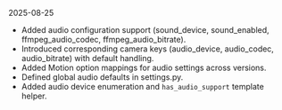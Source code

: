 <!-- version: 2025-08-25 -->

2025-08-25
- Added audio configuration support (sound_device, sound_enabled, ffmpeg_audio_codec, ffmpeg_audio_bitrate).
- Introduced corresponding camera keys (audio_device, audio_codec, audio_bitrate) with default handling.
- Added Motion option mappings for audio settings across versions.
- Defined global audio defaults in settings.py.
- Added audio device enumeration and `has_audio_support` template helper.
